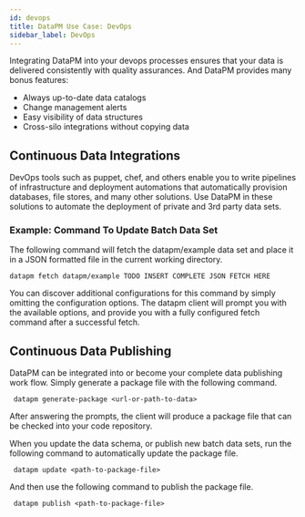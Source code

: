 ```yaml
---
id: devops
title: DataPM Use Case: DevOps
sidebar_label: DevOps
---
```


Integrating DataPM into your devops processes ensures that your data is delivered consistently with quality assurances. And DataPM provides many bonus features:

* Always up-to-date data catalogs
* Change management alerts
* Easy visibility of data structures
* Cross-silo integrations without copying data

## Continuous Data Integrations

DevOps tools such as puppet, chef, and others enable you to write pipelines of infrastructure and deployment automations that automatically provision databases, file stores, and many other solutions. Use DataPM in these solutions to automate the deployment of private and 3rd party data sets. 

### Example: Command To Update Batch Data Set

The following command will fetch the datapm/example data set and place it in a JSON formatted file in the current working directory.

``` datapm fetch datapm/example TODO INSERT COMPLETE JSON FETCH HERE ```

 You can discover additional configurations for this command by simply omitting the configuration options. The datapm client will prompt you with the available options, and provide you with a fully configured fetch command after a successful fetch. 


## Continuous Data Publishing

DataPM can be integrated into or become your complete data publishing work flow. Simply generate a package file with the following command. 

``` datapm generate-package <url-or-path-to-data>```

After answering the prompts, the client will produce a package file that can be checked into your code repository. 

When you update the data schema, or publish new batch data sets, run the following command to automatically update the package file. 

``` datapm update <path-to-package-file>```

And then use the following command to publish the package file. 

``` datapm publish <path-to-package-file>```










